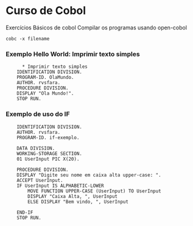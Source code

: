 # Curso de Cobol
Exercícios Básicos de cobol
Compilar os programas usando open-cobol

	cobc -x filename

### Exemplo Hello World: Imprimir texto simples

```cobol
      * Imprimir texto simples
	IDENTIFICATION DIVISION.
	PROGRAM-ID. OlaMundo.
	AUTHOR. rvsfara.
	PROCEDURE DIVISION.
	DISPLAY "Ola Mundo!".
	STOP RUN.
``` 

### Exemplo de uso do IF

```cobol
	IDENTIFICATION DIVISION.
	AUTHOR. rvsfara.
	PROGRAM-ID. if-exemplo.

	DATA DIVISION.
	WORKING-STORAGE SECTION.
	01 UserInput PIC X(20).

	PROCEDURE DIVISION.
	DISPLAY "Digite seu nome em caixa alta upper-case: ".
	ACCEPT UserInput.
	IF UserInput IS ALPHABETIC-LOWER
		MOVE FUNCTION UPPER-CASE (UserInput) TO UserInput
		DISPLAY "Caixa Alta, ", UserInput
		ELSE DISPLAY "Bem vindo, ", UserInput

	END-IF
	STOP RUN.

``` 


